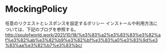 # MockingPolicy
任意のリクエストとレスポンスを設定するポリシー
インストールや利用方法については、下記のブログを参照する。
http://soulofworld.work/2021/10/18/%e3%83%a2%e3%83%83%e3%82%af%e3%82%ab%e3%82%b9%e3%82%bf%e3%83%a0%e3%83%9d%e3%83%aa%e3%82%b7%e3%83%bc/
